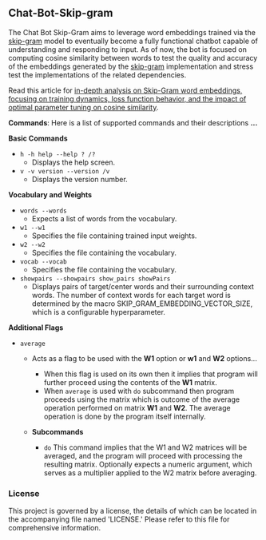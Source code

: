 ## Chat-Bot-Skip-gram
The Chat Bot Skip-Gram aims to leverage word embeddings trained via the [skip-gram](https://github.com/KHAAdotPK/Skip-gram.git) model to eventually become a fully functional chatbot capable of understanding and responding to input. As of now, the bot is focused on computing cosine similarity between words to test the quality and accuracy of the embeddings generated by the [skip-gram](https://github.com/KHAAdotPK/Skip-gram.git) implementation and stress test the implementations of the related dependencies.

Read this article for [in-depth analysis on Skip-Gram word embeddings, focusing on training dynamics, loss function behavior, and the impact of optimal parameter tuning on cosine similarity](https://github.com/KHAAdotPK/Skip-gram/blob/main/usage/README.md).

**Commands**: Here is a list of supported commands and their descriptions **...**

**Basic Commands**

- `h -h help --help ? /?`
    - Displays the help screen.
- `v -v version --version /v`
    - Displays the version number.
     
 **Vocabulary and Weights**
- `words --words`
    - Expects a list of words from the vocabulary.
- `w1 --w1`
    - Specifies the file containing trained input weights.
- `w2 --w2`
    - Specifies the file containing the vocabulary.
- `vocab --vocab`
    - Specifies the file containing the vocabulary.
- `showpairs --showpairs show_pairs showPairs`
    - Displays pairs of target/center words and their surrounding context words. The number of context words for each target word is determined by the macro SKIP_GRAM_EMBEDDING_VECTOR_SIZE, which is a configurable hyperparameter. 

**Additional Flags**
- `average`
    - Acts as a flag to be used with the **W1** option or **w1** and **W2** options... 
        - When this flag is used on its own then it implies that program will further proceed using the contents of the **W1** matrix. 
        -  When `average` is used with `do` subcommand then program proceeds using the matrix which is outcome of the average operation performed on matrix **W1** and **W2**. The average operation is done by the program itself internally.

    - **Subcommands**
        - `do` 
            This command implies that the W1 and W2 matrices will be averaged, and the program will proceed with processing the resulting matrix. Optionally expects a numeric argument, which serves as a multiplier applied to the W2 matrix before averaging.

### License
This project is governed by a license, the details of which can be located in the accompanying file named 'LICENSE.' Please refer to this file for comprehensive information.   